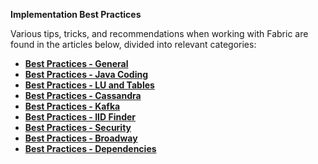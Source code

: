 <strong>Implementation Best Practices</strong>

Various tips, tricks, and recommendations when working with Fabric are found in the articles below, divided into relevant categories: 
<strong><ul>
<li><a href="/articles/COE/Fabric_Implementation_Best_Practices/best_practice_general.md">Best Practices - General</a></li>
<li><a href="/articles/COE/Fabric_Implementation_Best_Practices/best_practice_java_coding.md">Best Practices - Java Coding</a></li>
<li><a href="/articles/COE/Fabric_Implementation_Best_Practices/best_practice_LU_and_Tables.md">Best Practices - LU and Tables</a></li>
<li><a href="/articles/COE/Fabric_Implementation_Best_Practices/best_practice_cassandra.md">Best Practices - Cassandra</a></li>
<li><a href="/articles/COE/Fabric_Implementation_Best_Practices/best_practice_kafka.md">Best Practices - Kafka</a></li>
<li><a href="/articles/COE/Fabric_Implementation_Best_Practices/best_practice_iid_finder.md">Best Practices - IID Finder</a></li>
<li><a href="/articles/COE/Fabric_Implementation_Best_Practices/best_practice_security.md">Best Practices - Security</a></li>
<li><a href="/articles/COE/Fabric_Implementation_Best_Practices/best_practice_broadway.md">Best Practices - Broadway</a></li>
<li><a href="/articles/COE/Fabric_Implementation_Best_Practices/best_practice_dependencies.md">Best Practices - Dependencies</a></li>
</ul><strong>



